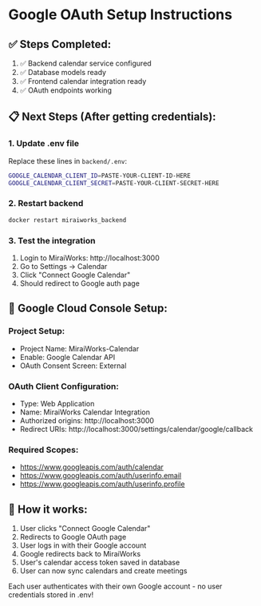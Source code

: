 # Google OAuth Setup Instructions

## ✅ Steps Completed:
1. ✅ Backend calendar service configured
2. ✅ Database models ready
3. ✅ Frontend calendar integration ready
4. ✅ OAuth endpoints working

## 📋 Next Steps (After getting credentials):

### 1. Update .env file
Replace these lines in `backend/.env`:
```bash
GOOGLE_CALENDAR_CLIENT_ID=PASTE-YOUR-CLIENT-ID-HERE
GOOGLE_CALENDAR_CLIENT_SECRET=PASTE-YOUR-CLIENT-SECRET-HERE
```

### 2. Restart backend
```bash
docker restart miraiworks_backend
```

### 3. Test the integration
1. Login to MiraiWorks: http://localhost:3000
2. Go to Settings → Calendar
3. Click "Connect Google Calendar"
4. Should redirect to Google auth page

## 🔧 Google Cloud Console Setup:

### Project Setup:
- Project Name: MiraiWorks-Calendar
- Enable: Google Calendar API
- OAuth Consent Screen: External

### OAuth Client Configuration:
- Type: Web Application
- Name: MiraiWorks Calendar Integration
- Authorized origins: http://localhost:3000
- Redirect URIs: http://localhost:3000/settings/calendar/google/callback

### Required Scopes:
- https://www.googleapis.com/auth/calendar
- https://www.googleapis.com/auth/userinfo.email
- https://www.googleapis.com/auth/userinfo.profile

## 🎯 How it works:
1. User clicks "Connect Google Calendar"
2. Redirects to Google OAuth page
3. User logs in with their Google account
4. Google redirects back to MiraiWorks
5. User's calendar access token saved in database
6. User can now sync calendars and create meetings

Each user authenticates with their own Google account - no user credentials stored in .env!